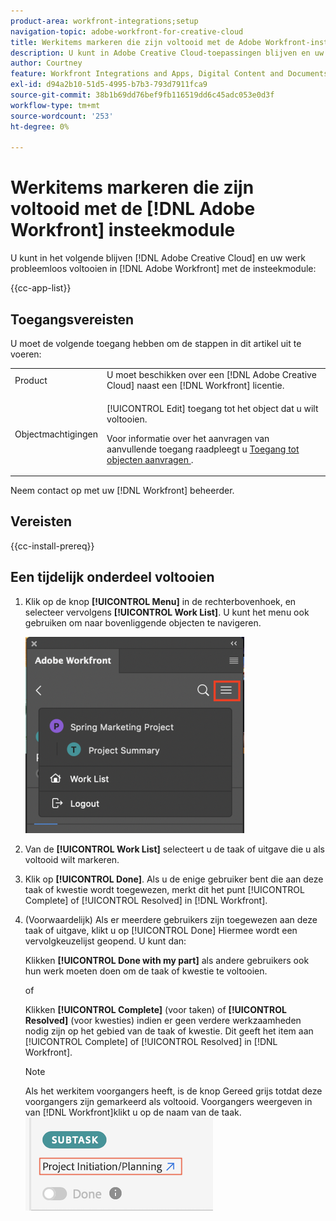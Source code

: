 ```yaml
---
product-area: workfront-integrations;setup
navigation-topic: adobe-workfront-for-creative-cloud
title: Werkitems markeren die zijn voltooid met de Adobe Workfront-insteekmodule
description: U kunt in Adobe Creative Cloud-toepassingen blijven en uw werk naadloos voltooien in Adobe Workfront.
author: Courtney
feature: Workfront Integrations and Apps, Digital Content and Documents
exl-id: d94a2b10-51d5-4995-b7b3-793d7911fca9
source-git-commit: 38b1b69dd76bef9fb116519dd6c45adc053e0d3f
workflow-type: tm+mt
source-wordcount: '253'
ht-degree: 0%

---
```


# Werkitems markeren die zijn voltooid met de [!DNL Adobe Workfront] insteekmodule

U kunt in het volgende blijven [!DNL Adobe Creative Cloud] en uw werk probleemloos voltooien in [!DNL Adobe Workfront] met de insteekmodule:

{{cc-app-list}}

## Toegangsvereisten

U moet de volgende toegang hebben om de stappen in dit artikel uit te voeren:

<table style="table-layout:auto"> 
 <col> 
 <col> 
 <tbody> 
  <tr> 
   <!-- <td role="rowheader">[!DNL Adobe Workfront] plan*</td> 
   <td> <p>[!UICONTROL Pro] or higher</p> </td> 
  </tr> 
  <tr data-mc-conditions=""> 
   <td role="rowheader">[!DNL Adobe Workfront] license*</td> 
   <td> <p>Work or higher</p> </td> 
  </tr> --> 
  <tr> 
   <td role="rowheader">Product</td> 
   <td>U moet beschikken over een [!DNL Adobe Creative Cloud] naast een [!DNL Workfront] licentie.</td> 
  </tr> 
  <tr> 
   <td role="rowheader">Objectmachtigingen</td> 
   <td> <p>[!UICONTROL Edit] toegang tot het object dat u wilt voltooien.</p> <p>Voor informatie over het aanvragen van aanvullende toegang raadpleegt u <a href="../../workfront-basics/grant-and-request-access-to-objects/request-access.md" class="MCXref xref">Toegang tot objecten aanvragen </a>.</p> </td> 
  </tr> 
 </tbody> 
</table>

Neem contact op met uw [!DNL Workfront] beheerder.

## Vereisten

{{cc-install-prereq}}

## Een tijdelijk onderdeel voltooien

1. Klik op de knop **[!UICONTROL Menu]** in de rechterbovenhoek, en selecteer vervolgens **[!UICONTROL Work List]**. U kunt het menu ook gebruiken om naar bovenliggende objecten te navigeren.

   ![](assets/go-back-to-work-list-350x314.png)

1. Van de **[!UICONTROL Work List]** selecteert u de taak of uitgave die u als voltooid wilt markeren.
1. Klik op **[!UICONTROL Done]**.  Als u de enige gebruiker bent die aan deze taak of kwestie wordt toegewezen, merkt dit het punt [!UICONTROL Complete] of [!UICONTROL Resolved] in [!DNL Workfront].
1. (Voorwaardelijk) Als er meerdere gebruikers zijn toegewezen aan deze taak of uitgave, klikt u op [!UICONTROL Done] Hiermee wordt een vervolgkeuzelijst geopend. U kunt dan:

   Klikken **[!UICONTROL Done with my part]** als andere gebruikers ook hun werk moeten doen om de taak of kwestie te voltooien.

   of

   Klikken **[!UICONTROL Complete]** (voor taken) of **[!UICONTROL Resolved]** (voor kwesties) indien er geen verdere werkzaamheden nodig zijn op het gebied van de taak of kwestie. Dit geeft het item aan [!UICONTROL Complete] of [!UICONTROL Resolved] in [!DNL Workfront].

   >[!NOTE]
   >
   >Als het werkitem voorgangers heeft, is de knop Gereed grijs totdat deze voorgangers zijn gemarkeerd als voltooid. Voorgangers weergeven in van [!DNL Workfront]klikt u op de naam van de taak.
   >![](assets/navigate-to-workfront.png)

<!-- I dont think we need this one ![](assets/complete-work-350x529.png) -->
